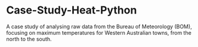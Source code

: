 # Case-Study-Heat-Python
A case study of analysing raw data from the Bureau of Meteorology (BOM), focusing on maximum temperatures for Western Australian towns, from the north to the south.
